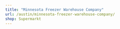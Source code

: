 ```yaml
---
title: "Minnesota Freezer Warehouse Company"
url: /austin/minnesota-freezer-warehouse-company/
shop: Supermarkt
---
```

